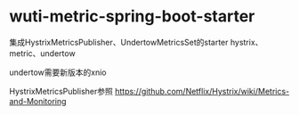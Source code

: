 # wuti-metric-spring-boot-starter
集成HystrixMetricsPublisher、UndertowMetricsSet的starter   hystrix、metric、undertow


undertow需要新版本的xnio

HystrixMetricsPublisher参照 https://github.com/Netflix/Hystrix/wiki/Metrics-and-Monitoring
